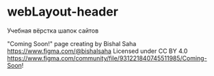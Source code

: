 # webLayout-header
Учебная вёрстка шапок сайтов

"Coming Soon!" page creating by Bishal Saha
https://www.figma.com/@bishalsaha
Licensed under CC BY 4.0
https://www.figma.com/community/file/931221840745511985/Coming-Soon!